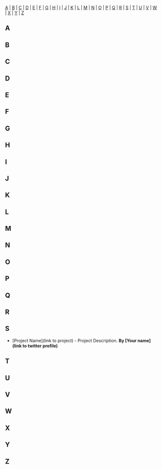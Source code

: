 [A](#A) | [B](#B) | [C](#C) | [D](#D) | [E](#E) | [F](#F) | [G](#G) | [H](#H) | [I](#I) | [J](#J) | [K](#K) | [L](#L) | [M](#M) | [N](#N) | [O](#O) | [P](#P) | [Q](#Q) | [R](#R) | [S](#S) | [T](#T) | [U](#U) | [V](#V) | [W](#W) | [X](#X) | [Y](#Y) | [Z](#Z)


## <a name="A"> </a>A


## <a name="B"> </a>B


## <a name="C"> </a>C



## <a name="D"> </a>D


## <a name="E"> </a>E


## <a name="F"> </a>F


## <a name="G"> </a>G


## <a name="H"> </a>H



## <a name="I"> </a>I



## <a name="J"> </a>J


## <a name="K"> </a>K


## <a name="L"> </a>L



## <a name="M"> </a>M


## <a name="N"> </a>N


## <a name="O"> </a>O



## <a name="P"> </a>P


## <a name="Q"> </a>Q


## <a name="R"> </a>R



## <a name="S"> </a>S

* [Project Name](link to project) - Project Description. **By [Your name](link to twitter profile)**


## <a name="T"> </a>T



## <a name="U"> </a>U



## <a name="V"> </a>V


## <a name="W"> </a>W


## <a name="X"> </a>X


## <a name="Y"> </a>Y


## <a name="Z"> </a>Z